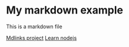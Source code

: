 # My markdown example

This is a markdown file

[Mdlinks project](https://github.com/Laboratoria/BOG004-md-links)
[Learn nodejs](https://www.youtube.com/watch?v=BhvLIzVL8_o&t=5499s)